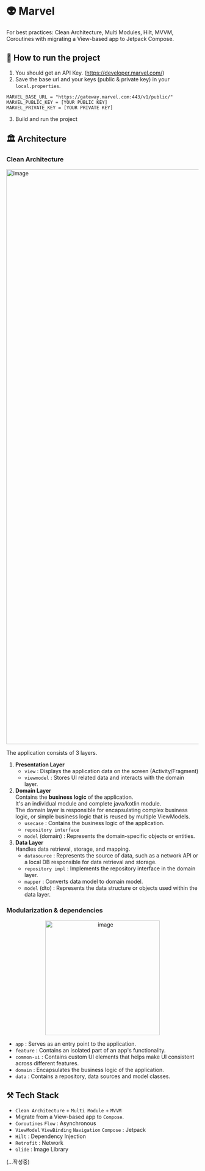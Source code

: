 # 👽 Marvel
For best practices: Clean Architecture, Multi Modules, Hilt, MVVM, Coroutines with migrating a View-based app to Jetpack Compose.

## 🏃 How to run the project
1. You should get an API Key. (https://developer.marvel.com/)
2. Save the base url and your keys (public & private key) in your `local.properties`.
```
MARVEL_BASE_URL = "https://gateway.marvel.com:443/v1/public/"
MARVEL_PUBLIC_KEY = [YOUR PUBLIC KEY]
MARVEL_PRIVATE_KEY = [YOUR PRIVATE KEY]
```
3. Build and run the project

## 🏛 Architecture
### Clean Architecture
<img width="1505" alt="image" src="https://github.com/youlalala/Marvel/assets/62279741/ad92ac74-1a74-49df-a226-969b0cba96ba">

The application consists of 3 layers.

1. **Presentation Layer** <br/>
    - `view` : Displays the application data on the screen (Activity/Fragment)
    - `viewmodel` : Stores UI related data and interacts with the domain layer.
2. **Domain Layer** <br/>
  Contains the **business logic** of the application. <br/>
  It's an individual module and complete java/kotlin module. <br/> 
  The domain layer is responsible for encapsulating complex business logic, or simple business logic that is reused by multiple ViewModels.
    - `usecase` : Contains the business logic of the application.
    - `repository interface`
    - `model` (domain) : Represents the domain-specific objects or entities.
3. **Data Layer** <br/>
   Handles data retrieval, storage, and mapping.
    - `datasource` : Represents the source of data, such as a network API or a local DB responsible for data retrieval and storage.
    - `repository impl` : Implements the repository interface in the domain layer.
    - `mapper` : Converts data model to domain model.
    - `model` (dto) : Represents the data structure or objects used within the data layer.

### Modularization & dependencies
<p align="center">
<img width="300" alt="image" src="https://github.com/youlalala/Marvel/assets/62279741/a5a25aff-5596-498f-b7c7-9e70caeb9dc0"> 
</p>
 
  - `app` : Serves as an entry point to the application.
  - `feature` : Contains an isolated part of an app's functionality.
  - `common-ui` : Contains custom UI elements that helps make UI consistent across different features.
  - `domain` : Encapsulates the business logic of the application.
  - `data` : Contains a repository, data sources and model classes.


## ⚒ Tech Stack
- `Clean Architecture` + `Multi Module` + `MVVM`
- Migrate from a View-based app to `Compose`.
- `Coroutines` `Flow` : Asynchronous
- `ViewModel` `ViewBinding` `Navigation` `Compose` : Jetpack
- `Hilt` : Dependency Injection
- `Retrofit` : Network
- `Glide` : Image Library



(...작성중)
